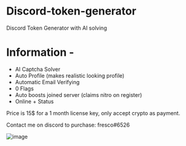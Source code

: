 # Discord-token-generator
Discord Token Generator with AI solving

# Information - 
* AI Captcha Solver
* Auto Profile (makes realistic looking profile)
* Automatic Email Verifying
* 0 Flags
* Auto boosts joined server (claims nitro on register)
* Online + Status

Price is 15$ for a 1 month license key, only accept crypto as payment.

Contact me on discord to purchase: fresco#6526

![image](https://user-images.githubusercontent.com/108630241/181676876-1517ed8a-eb91-4574-a0d3-9002903ba033.png)


